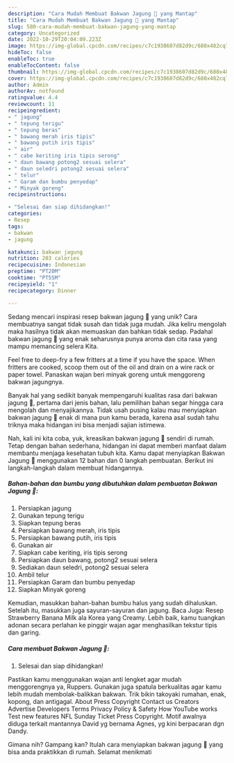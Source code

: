 ```yaml
---
description: "Cara Mudah Membuat Bakwan Jagung 🌽 yang Mantap"
title: "Cara Mudah Membuat Bakwan Jagung 🌽 yang Mantap"
slug: 580-cara-mudah-membuat-bakwan-jagung-yang-mantap
category: Uncategorized
date: 2022-10-29T20:04:09.223Z
image: https://img-global.cpcdn.com/recipes/c7c1938607d82d9c/680x482cq70/bakwan-jagung-foto-resep-utama.jpg
hideToc: false
enableToc: true
enableTocContent: false
thumbnail: https://img-global.cpcdn.com/recipes/c7c1938607d82d9c/680x482cq70/bakwan-jagung-foto-resep-utama.jpg
cover: https://img-global.cpcdn.com/recipes/c7c1938607d82d9c/680x482cq70/bakwan-jagung-foto-resep-utama.jpg
author: Admin
authorAv: notfound
ratingvalue: 4.4
reviewcount: 11
recipeingredient:
- " jagung"
- " tepung terigu"
- " tepung beras"
- " bawang merah iris tipis"
- " bawang putih iris tipis"
- " air"
- " cabe keriting iris tipis serong"
- " daun bawang potong2 sesuai selera"
- " daun seledri potong2 sesuai selera"
- " telur"
- " Garam dan bumbu penyedap"
- " Minyak goreng"
recipeinstructions:

- "Selesai dan siap dihidangkan!"
categories:
- Resep
tags:
- bakwan
- jagung

katakunci: bakwan jagung 
nutrition: 203 calories
recipecuisine: Indonesian
preptime: "PT20M"
cooktime: "PT55M"
recipeyield: "1"
recipecategory: Dinner

---
```





Sedang mencari inspirasi resep bakwan jagung 🌽 yang unik? Cara membuatnya sangat tidak susah dan tidak juga mudah. Jika keliru mengolah maka hasilnya tidak akan memuaskan dan bahkan tidak sedap. Padahal bakwan jagung 🌽 yang enak seharusnya punya aroma dan cita rasa yang mampu memancing selera Kita.





Feel free to deep-fry a few fritters at a time if you have the space. When fritters are cooked, scoop them out of the oil and drain on a wire rack or paper towel. Panaskan wajan beri minyak goreng untuk menggoreng bakwan jagungnya.

Banyak hal yang sedikit banyak mempengaruhi kualitas rasa dari bakwan jagung 🌽, pertama dari jenis bahan, lalu pemilihan bahan segar hingga cara mengolah dan menyajikannya. Tidak usah pusing kalau mau menyiapkan bakwan jagung 🌽 enak di mana pun kamu berada, karena asal sudah tahu triknya maka hidangan ini bisa menjadi sajian istimewa.






Nah, kali ini kita coba, yuk, kreasikan bakwan jagung 🌽 sendiri di rumah. Tetap dengan bahan sederhana, hidangan ini dapat memberi manfaat dalam membantu menjaga kesehatan tubuh kita. Kamu dapat menyiapkan Bakwan Jagung 🌽 menggunakan 12 bahan dan 0 langkah pembuatan. Berikut ini langkah-langkah dalam membuat hidangannya.

<!--inarticleads1-->

##### Bahan-bahan dan bumbu yang dibutuhkan dalam pembuatan Bakwan Jagung 🌽:

1. Persiapkan  jagung
1. Gunakan  tepung terigu
1. Siapkan  tepung beras
1. Persiapkan  bawang merah, iris tipis
1. Persiapkan  bawang putih, iris tipis
1. Gunakan  air
1. Siapkan  cabe keriting, iris tipis serong
1. Persiapkan  daun bawang, potong2 sesuai selera
1. Sediakan  daun seledri, potong2 sesuai selera
1. Ambil  telur
1. Persiapkan  Garam dan bumbu penyedap
1. Siapkan  Minyak goreng


Kemudian, masukkan bahan-bahan bumbu halus yang sudah dihaluskan. Setelah itu, masukkan juga sayuran-sayuran dan jagung. Baca Juga: Resep Strawberry Banana Milk ala Korea yang Creamy. Lebih baik, kamu tuangkan adonan secara perlahan ke pinggir wajan agar menghasilkan tekstur tipis dan garing. 

<!--inarticleads2-->

##### Cara membuat Bakwan Jagung 🌽:


1. Selesai dan siap dihidangkan!

Pastikan kamu menggunakan wajan anti lengket agar mudah menggorengnya ya, Ruppers. Gunakan juga spatula berkualitas agar kamu lebih mudah membolak-balikkan bakwan. Trik bikin takoyaki rumahan, enak, kopong, dan antigagal. About Press Copyright Contact us Creators Advertise Developers Terms Privacy Policy &amp; Safety How YouTube works Test new features NFL Sunday Ticket Press Copyright. Motif awalnya diduga terkait mantannya David yg bernama Agnes, yg kini berpacaran dgn Dandy. 

Gimana nih? Gampang kan? Itulah cara menyiapkan bakwan jagung 🌽 yang bisa anda praktikkan di rumah. Selamat menikmati
